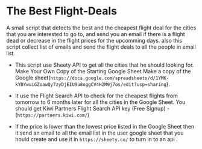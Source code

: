 # The Best Flight-Deals 
A small script that detects the best and the cheapest flight deal for the cities that you are interested to go to, and send you an email if there is a flight dead or decrease in the flight prices for the upcomming days.
also this script collect list of emails and send the flight deals to all the people in email list.

- This script use Sheety API to get all the cities that he should looking for. 
Make Your Own Copy of the Starting Google Sheet
Make a copy of the Google sheet(``https://docs.google.com/spreadsheets/d/1YMK-kYDYwuiGZoawQy7zyDjEIU9u8oggCV4H2M9j7os/edit?usp=sharing``).

- It use the Flight Search API to check for the cheapest flights from tomorrow to 6 months later for all the cities in the Google Sheet.
You should get Kiwi Partners Flight Search API key (Free Signup) - (``https://partners.kiwi.com/``)

- If the price is lower than the lowest price listed in the Google Sheet then it send an email to all the email list in the user google sheet that you hould create and use it in ``https://sheety.co/`` to turn in to an api .

